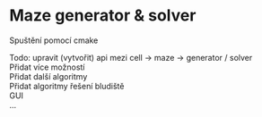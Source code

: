 # Maze generator & solver
Spuštění pomocí cmake

Todo: upravit (vytvořit) api mezi cell -> maze -> generator / solver  
Přidat více možností  
Přidat další algoritmy  
Přidat algoritmy řešení bludiště  
GUI  
...